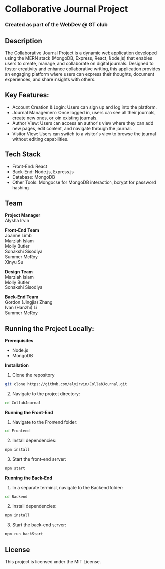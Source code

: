 # Collaborative Journal Project
### Created as part of the WebDev @ GT club

## Description
The Collaborative Journal Project is a dynamic web application developed using the MERN stack (MongoDB, Express, React, Node.js) that enables users to create, manage, and collaborate on digital journals. Designed to foster creativity and enhance collaborative writing, this application provides an engaging platform where users can express their thoughts, document experiences, and share insights with others.

## Key Features:
- Account Creation & Login: Users can sign up and log into the platform.
- Journal Management: Once logged in, users can see all their journals, create new ones, or join existing journals.
- Author View: Users can access an author's view where they can add new pages, edit content, and navigate through the journal.
- Visitor View: Users can switch to a visitor's view to browse the journal without editing capabilities.
  
## Tech Stack
- Front-End: React
- Back-End: Node.js, Express.js
- Database: MongoDB
- Other Tools: Mongoose for MongoDB interaction, bcrypt for password hashing

## Team
**Project Manager**  
Alysha Irvin  
  
**Front-End Team**  
Joanne Limb  
Marziah Islam  
Molly Butler  
Sonakshi Sisodiya  
Summer McRoy  
Xinyu Su  
  
**Design Team**  
Marziah Islam  
Molly Butler  
Sonakshi Sisodiya  
  
**Back-End Team**  
Gordon (Jingjia) Zhang  
Ivan (Hanzhi) Li  
Summer McRoy  
  
## Running the Project Locally:

**Prerequisites**
- Node.js
- MongoDB
  
**Installation**
1. Clone the repository:  
```bash
git clone https://github.com/alyirvin/CollabJournal.git
```
  
2. Navigate to the project directory:  
```bash
cd CollabJournal
```
  
**Running the Front-End**  
1. Navigate to the Frontend folder:
```bash
cd Frontend
```
2. Install dependencies:
```bash
npm install
```  
3. Start the front-end server: 
```bash
npm start
```  
**Running the Back-End**  
1. In a separate terminal, navigate to the Backend folder:
```bash
cd Backend
```  
2. Install dependencies:
```bash
npm install
```  
3. Start the back-end server:
```bash
npm run backStart
```

## License  
This project is licensed under the MIT License.
